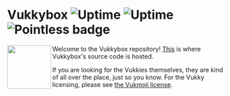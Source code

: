 # Vukkybox ![Uptime](https://img.shields.io/endpoint?url=https%3A%2F%2Fraw.githubusercontent.com%2Flitdevs%2Fupptime%2Fmaster%2Fapi%2Fvukkybox%2Fuptime.json) ![Uptime](https://img.shields.io/endpoint?url=https%3A%2F%2Fraw.githubusercontent.com%2Flitdevs%2Fupptime%2Fmaster%2Fapi%2Fvukkybox%2Fresponse-time.json) ![Pointless badge](https://img.shields.io/badge/pointless%20badges%3F-we%20have%20em-success)
<img align="left" width="100" height="100" src="https://vukkybox.com/resources/icons/192.png">

Welcome to the Vukkybox repository! [This](https://github.com/litdevs/vukkybox) is where Vukkybox's source code is hosted.

If you are looking for the Vukkies themselves, they are kind of all over the place, just so you know. For the Vukky licensing, please see [the Vukmoji license](https://github.com/Vukkyy/vukmoji/blob/master/LICENSE).
